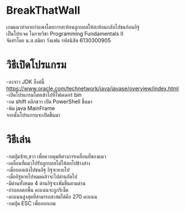 # BreakThatWall
เกมแมวทำลายกำแพงโดยการสะท้อนลูกบอลให้สะท้อนกลับไปชนก้อนอิฐ      
เป็นโปรเจค ในรายวิชา Programming Fundamentals II  
จัดทำโดย น.ส.สมิตา วังแฟน รหัสนิสิต 6130300905  
# วิธีเปิดโปรแกรม  
-ลงจาว JDK ลิ้งค์นี้ https://www.oracle.com/technetwork/java/javase/overview/index.html    
-เปิดโปรแกรมโดยเข้าไปที่โฟลเดอร์ bin  
-กด shift คลิกขวา เปิด PowerShell ขึ้นมา  
-พิม java MainFrame  
จากนั้นโปรแกรมจะเปิดขึ้นมา  
# วิธีเล่น
-กดปุ่มซ้าย,ขวา เพื่อควบคุมทิศางการเคลื่อนที่ของแมว  
-เคลื่อนที่แมวไปรับลูกบอลไม่ให้ตกไปข้างล่าง  
-เมื่อบอลเด้งไปชนอิฐ อิฐจะหายไป  
-เมื่ออิฐหายไปหมดแล้าจะไปด่านถัดไป   
-มีด่านทั้งหมด 4 ด่านอิฐจะเพิ่มขึ้นตามด่าน  
-ถ่าบอลตกพื้น คะแนนจะถูกรีเซ็ต  
-คะแนนสูงสุดที่สามารถสะสมได้คือ 270 คะแนน  
-กดปุ่ม ESC เพื่อออกเกม  
